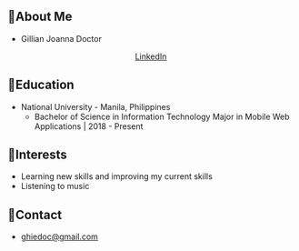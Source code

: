## 👧About Me
* Gillian Joanna Doctor

<p align="center">
  <a href="www.linkedin.com/in/gillian-doctor">
    LinkedIn<br/>
  </a>
</p>

## 🎒Education
* National University - Manila, Philippines
  * Bachelor of Science in Information Technology Major in Mobile Web Applications | 2018 - Present
## 🤍Interests
* Learning new skills and improving my current skills
* Listening to music

## 📧Contact
* ghiedoc@gmail.com
